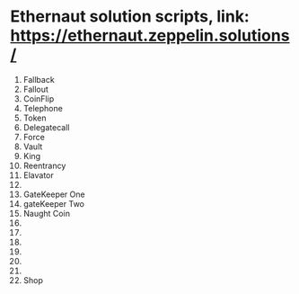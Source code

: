 # Ethernaut solution scripts, link: https://ethernaut.zeppelin.solutions/

01. Fallback
02. Fallout
03. CoinFlip
04. Telephone
05. Token
06. Delegatecall
07. Force
08. Vault
09. King
10. Reentrancy
11. Elavator
12. 
13. GateKeeper One
14. gateKeeper Two
15. Naught Coin
16.
17.
18.
19.
20.
21.
22. Shop

